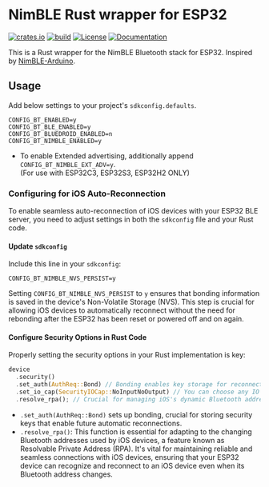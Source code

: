 # NimBLE Rust wrapper for ESP32
[![crates.io](https://img.shields.io/crates/v/esp32-nimble)](https://crates.io/crates/esp32-nimble)
[![build](https://github.com/taks/esp32-nimble/actions/workflows/ci.yml/badge.svg)](https://github.com/taks/esp32-nimble/actions/workflows/ci.yml)
[![License](https://img.shields.io/crates/l/esp32-nimble)](https://github.com/taks/esp32-nimble/blob/develop/LICENSE)
[![Documentation](https://img.shields.io/badge/docs-esp32--nimble-brightgreen)](https://taks.github.io/esp32-nimble/esp32_nimble/index.html)

This is a Rust wrapper for the NimBLE Bluetooth stack for ESP32.
Inspired by [NimBLE-Arduino](https://github.com/h2zero/NimBLE-Arduino).

## Usage
Add below settings to your project's `sdkconfig.defaults`.
```
CONFIG_BT_ENABLED=y
CONFIG_BT_BLE_ENABLED=y
CONFIG_BT_BLUEDROID_ENABLED=n
CONFIG_BT_NIMBLE_ENABLED=y
```

- To enable Extended advertising, additionally append `CONFIG_BT_NIMBLE_EXT_ADV=y`.<br>
  (For use with ESP32C3, ESP32S3, ESP32H2 ONLY)

### Configuring for iOS Auto-Reconnection

To enable seamless auto-reconnection of iOS devices with your ESP32 BLE server, you need to adjust settings in both the `sdkconfig` file and your Rust code.

#### Update `sdkconfig`

Include this line in your `sdkconfig`:

```
CONFIG_BT_NIMBLE_NVS_PERSIST=y
```

Setting `CONFIG_BT_NIMBLE_NVS_PERSIST` to `y` ensures that bonding information is saved in the device's Non-Volatile Storage (NVS). This step is crucial for allowing iOS devices to automatically reconnect without the need for rebonding after the ESP32 has been reset or powered off and on again.

#### Configure Security Options in Rust Code

Properly setting the security options in your Rust implementation is key:

```rust
device
  .security()
  .set_auth(AuthReq::Bond) // Bonding enables key storage for reconnection
  .set_io_cap(SecurityIOCap::NoInputNoOutput) // You can choose any IO capability
  .resolve_rpa(); // Crucial for managing iOS's dynamic Bluetooth addresses
```

- `.set_auth(AuthReq::Bond)` sets up bonding, crucial for storing security keys that enable future automatic reconnections.
- `.resolve_rpa()`: This function is essential for adapting to the changing Bluetooth addresses used by iOS devices, a feature known as Resolvable Private Address (RPA). It's vital for maintaining reliable and seamless connections with iOS devices, ensuring that your ESP32 device can recognize and reconnect to an iOS device even when its Bluetooth address changes.

